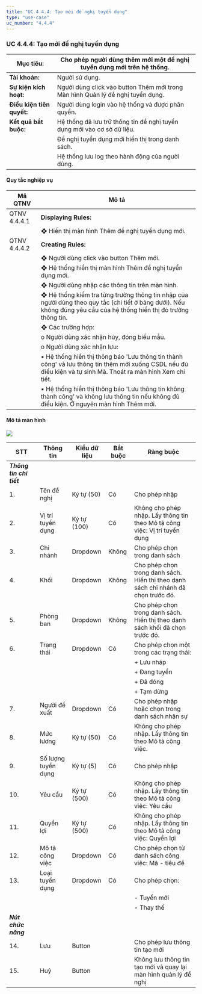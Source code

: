 ```yaml
---
title: "UC 4.4.4: Tạo mới đề nghị tuyển dụng"
type: "use-case"
uc_number: "4.4.4"
---
```


### UC 4.4.4: Tạo mới đề nghị tuyển dụng

| **Mục tiêu:** | Cho phép người dùng thêm mới một đề nghị tuyển dụng mới trên hệ thống. |
| --- | --- |
| **Tài khoản:** | Người sử dụng. |
| **Sự kiện kích hoạt:** | Người dùng click vào button Thêm mới trong Màn hình Quản lý đề nghị tuyển dụng. |
| **Điều kiện tiên quyết:** | Người dùng login vào hệ thống và được phân quyền. |
| **Kết quả bắt buộc:** | Hệ thống đã lưu trữ thông tin đề nghị tuyển dụng mới vào cơ sở dữ liệu. |
|  | Đề nghị tuyển dụng mới hiển thị trong danh sách. |
|  | Hệ thống lưu log theo hành động của người dùng. |

#### Quy tắc nghiệp vụ

| **Mã QTNV** | **Mô tả** |
| --- | --- |
| QTNV 4.4.4.1 | **Displaying Rules:** |
|  | ❖ Hiển thị màn hình Thêm đề nghị tuyển dụng mới. |
| QTNV 4.4.4.2 | **Creating Rules:** |
|  | ❖ Người dùng click vào button Thêm mới. |
|  | ❖ Hệ thống hiển thị màn hình Thêm đề nghị tuyển dụng mới. |
|  | ❖ Người dùng nhập các thông tin trên màn hình. |
|  | ❖ Hệ thống kiểm tra từng trường thông tin nhập của người dùng theo quy tắc (chi tiết ở bảng dưới). Nếu không đúng yêu cầu của hệ thống hiển thị đỏ trường thông tin. |
|  | ❖ Các trường hợp: |
|  | o Người dùng xác nhận hủy, đóng biểu mẫu. |
|  | o Người dùng xác nhận lưu: |
|  | ▪ Hệ thống hiển thị thông báo 'Lưu thông tin thành công' và lưu thông tin thêm mới xuống CSDL nếu đủ điều kiện và tự sinh Mã. Thoát ra màn hình Xem chi tiết. |
|  | ▪ Hệ thống hiển thị thông báo 'Lưu thông tin không thành công' và không lưu thông tin nếu không đủ điều kiện. Ở nguyên màn hình Thêm mới. |

#### Mô tả màn hình

![](media/image99.png)

| **STT** | **Thông tin** | **Kiểu dữ liệu** | **Bắt buộc** | **Ràng buộc** |
| --- | --- | --- | --- | --- |
| ***Thông tin chi tiết*** |  |  |  |  |
| 1\. | Tên đề nghị | Ký tự (50) | Có | Cho phép nhập |
| 2\. | Vị trí tuyển dụng | Ký tự (100) | Có | Không cho phép nhập. Lấy thông tin theo Mô tả công việc: Vị trí tuyển dụng |
| 3\. | Chi nhánh | Dropdown | Không | Cho phép chọn trong danh sách |
| 4\. | Khối | Dropdown | Không | Cho phép chọn trong danh sách. Hiển thị theo danh sách chi nhánh đã chọn trước đó. |
| 5\. | Phòng ban | Dropdown | Không | Cho phép chọn trong danh sách. Hiển thị theo danh sách khối đã chọn trước đó. |
| 6\. | Trạng thái | Dropdown | Có | Cho phép chọn một trong các trạng thái: |
|  |  |  |  | \+ Lưu nháp |
|  |  |  |  | \+ Đang tuyển |
|  |  |  |  | \+ Đã đóng |
|  |  |  |  | \+ Tạm dừng |
| 7\. | Người đề xuất | Dropdown | Có | Cho phép nhập hoặc chọn trong danh sách nhân sự |
| 8\. | Mức lương | Ký tự (50) | Có | Không cho phép nhập. Lấy thông tin theo Mô tả công việc. |
| 9\. | Số lượng tuyển dụng | Ký tự (5) | Có | Cho phép nhập |
| 10\. | Yêu cầu | Ký tự (500) | Có | Không cho phép nhập. Lấy thông tin theo Mô tả công việc: Yêu cầu |
| 11\. | Quyền lợi | Ký tự (500) | Có | Không cho phép nhập. Lấy thông tin theo Mô tả công việc: Quyền lợi |
| 12\. | Mô tả công việc | Dropdown | Có | Cho phép chọn từ danh sách công việc: Mã - tiêu đề |
| 13\. | Loại tuyển dụng | Dropdown | Có | Cho phép chọn: |
|  |  |  |  | - Tuyển mới |
|  |  |  |  | - Thay thế |
| ***Nút chức năng*** |  |  |  |  |
| 14\. | Lưu | Button |  | Cho phép lưu thông tin tạo mới |
| 15\. | Huỷ | Button |  | Không lưu thông tin tạo mới và quay lại màn hình quản lý đề nghị |
